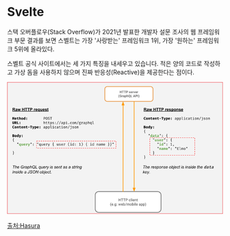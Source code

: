 # Svelte 

스택 오버플로우(Stack Overflow)가 2021년 발표한 개발자 설문 조사의 웹 프레임워크 부문 결과를 보면 스벨트는 가장 '사랑받는' 프레임워크 1위, 가장 '원하는' 프레임워크 5위에 올라있다.

스벨트 공식 사이트에서는 세 가지 특징을 내세우고 있습니다. 적은 양의 코드로 작성하고 가상 돔을 사용하지 않으며 진짜 반응성(Reactive)을 제공한다는 점이다.


![](.gitbook/assets/vlt-001.png)     

[출처:Hasura](https://hasura.io/learn/graphql/svelte-apollo/intro-to-graphql/1-architecture/)       



